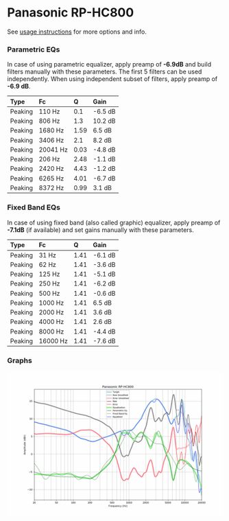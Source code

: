 # Panasonic RP-HC800
See [usage instructions](https://github.com/jaakkopasanen/AutoEq#usage) for more options and info.

### Parametric EQs
In case of using parametric equalizer, apply preamp of **-6.9dB** and build filters manually
with these parameters. The first 5 filters can be used independently.
When using independent subset of filters, apply preamp of **-6.9 dB**.

| Type    | Fc       |    Q | Gain    |
|:--------|:---------|:-----|:--------|
| Peaking | 110 Hz   | 0.1  | -6.5 dB |
| Peaking | 806 Hz   | 1.3  | 10.2 dB |
| Peaking | 1680 Hz  | 1.59 | 6.5 dB  |
| Peaking | 3406 Hz  | 2.1  | 8.2 dB  |
| Peaking | 20041 Hz | 0.03 | -4.8 dB |
| Peaking | 206 Hz   | 2.48 | -1.1 dB |
| Peaking | 2420 Hz  | 4.43 | -1.2 dB |
| Peaking | 6265 Hz  | 4.01 | -6.7 dB |
| Peaking | 8372 Hz  | 0.99 | 3.1 dB  |

### Fixed Band EQs
In case of using fixed band (also called graphic) equalizer, apply preamp of **-7.1dB**
(if available) and set gains manually with these parameters.

| Type    | Fc       |    Q | Gain    |
|:--------|:---------|:-----|:--------|
| Peaking | 31 Hz    | 1.41 | -6.1 dB |
| Peaking | 62 Hz    | 1.41 | -3.6 dB |
| Peaking | 125 Hz   | 1.41 | -5.1 dB |
| Peaking | 250 Hz   | 1.41 | -6.2 dB |
| Peaking | 500 Hz   | 1.41 | -0.6 dB |
| Peaking | 1000 Hz  | 1.41 | 6.5 dB  |
| Peaking | 2000 Hz  | 1.41 | 3.6 dB  |
| Peaking | 4000 Hz  | 1.41 | 2.6 dB  |
| Peaking | 8000 Hz  | 1.41 | -4.4 dB |
| Peaking | 16000 Hz | 1.41 | -7.6 dB |

### Graphs
![](./Panasonic%20RP-HC800.png)